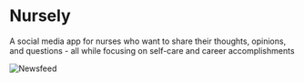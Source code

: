 # Nursely
A social media app for nurses who want to share their thoughts, opinions, and questions - all while focusing on self-care and career accomplishments

![Newsfeed](https://user-images.githubusercontent.com/100153203/169615149-ecbc6d22-3ec8-40ac-aade-f28adffe30d9.png)
